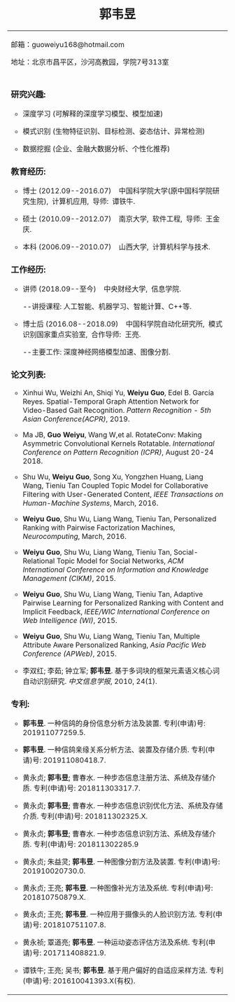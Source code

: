 <div align='center' ><h1>郭韦昱</h1></div>
<table border="0">
  <tr>
    <td width="100%" align="center" style= "margin: 0cm 0cm 0pt; text-align: left">
      <p>邮箱：guoweiyu168@hotmail.com</p>
      <p>地址：北京市昌平区，沙河高教园，学院7号313室</p>
    </td>
  </tr>
  <tr>
      <td width="100%">
        <p><h3><b>研究兴趣:</b></h3></p>
        <ul type="circle"><li><p>深度学习&nbsp;(可解释的深度学习模型、模型加速)</p></li>
        <li><p>模式识别&nbsp;(生物特征识别、目标检测、姿态估计、异常检测)</p></li>
        <li><p>数据挖掘&nbsp;(企业、金融大数据分析、个性化推荐)</p></li>
        </ul>
       <p><h3><b>教育经历:</b></h3></p>
       <ul type="circle">
        <li><p>博士&nbsp;(2012.09--2016.07)&nbsp;&nbsp;&nbsp;&nbsp;中国科学院大学(原中国科学院研究生院),&nbsp;&nbsp;计算机应用,&nbsp;&nbsp;导师:&nbsp;&nbsp;谭铁牛.</p></li>
        <li><p>硕士&nbsp;(2010.09--2012.07)&nbsp;&nbsp;&nbsp;&nbsp;南京大学,&nbsp;&nbsp;软件工程,&nbsp;&nbsp;导师:&nbsp;&nbsp;王金庆.</p></li>
        <li><p>本科&nbsp;(2006.09--2010.07)&nbsp;&nbsp;&nbsp;&nbsp;山西大学,&nbsp;&nbsp;计算机科学与技术.</p></li>
        </ul>
       <p><h3><b>工作经历:</b></h3></p>
        <ul type="circle"><li><p>讲师&nbsp;(2018.09--至今)&nbsp;&nbsp;&nbsp;&nbsp;中央财经大学,&nbsp;&nbsp;信息学院.</p></li>
        <p>--讲授课程:&nbsp;人工智能、机器学习、智能计算、C++等.</p>
        <li><p>博士后&nbsp;(2016.08--2018.09)&nbsp;&nbsp;&nbsp;&nbsp;中国科学院自动化研究所,&nbsp;&nbsp;模式识别国家重点实验室,&nbsp;&nbsp;合作导师:&nbsp;&nbsp;王亮.</p></li>
        <p>--主要工作:&nbsp;深度神经网络模型加速、图像分割.</p>
        </ul>
        <p><h3><b>论文列表:</b></h3></p>
        <ul type="circle">
        <li><p>Xinhui Wu, Weizhi An, Shiqi Yu, <b>Weiyu Guo</b>, Edel B. García Reyes. Spatial-Temporal Graph Attention Network for Video-Based Gait Recognition. <i>Pattern Recognition - 5th Asian Conference(ACPR)</i>, 2019.</p></li>
        <li><p>Ma JB, <b>Guo Weiyu</b>, Wang W,et al. RotateConv: Making Asymmetric Convolutional Kernels Rotatable.
<i>International Conference on Pattern Recognition (ICPR)</i>, August 20-24 2018.</p></li>
       <li><p>Shu Wu, <b>Weiyu Guo</b>, Song Xu, Yongzhen Huang, Liang Wang, Tieniu Tan Coupled Topic Model for Collaborative Filtering with User-Generated Content, <i>IEEE Transactions on Human-Machine Systems</i>, March, 2016.</p></li>
       <li><p><b>Weiyu Guo</b>, Shu Wu, Liang Wang, Tieniu Tan, Personalized Ranking with Pairwise Factorization Machines, <i>Neurocomputing</i>, March, 2016.</p></li>
       <li><p><b>Weiyu Guo</b>, Shu Wu, Liang Wang, Tieniu Tan, Social-Relational Topic Model for Social Networks, <i>ACM International Conference on Information and Knowledge Management (CIKM)</i>, 2015.</p></li>
       <li><p><b>Weiyu Guo</b>, Shu Wu, Liang Wang, Tieniu Tan, Adaptive Pairwise Learning for Personalized Ranking with Content and Implicit Feedback, <i>IEEE/WIC International Conference on Web Intelligence (WI)</i>, 2015.</p></li>
       <li><p><b>Weiyu Guo</b>, Shu Wu, Liang Wang, Tieniu Tan, Multiple Attribute Aware Personalized Ranking, <i>Asia Pacific Web Conference (APWeb)</i>, 2015.</p></li>
       <li><p>李双红; 李茹; 钟立军; <b>郭韦昱</b>. 基于多词块的框架元素语义核心词自动识别研究. <i>中文信息学报</i>, 2010, 24(1).</p></li>
       </ul>
      <p><h3><b>专利:</b></h3></p>
      <ul type="circle">
      <li><p><b>郭韦昱</b>. 一种信鸽的身份信息分析方法及装置. 专利(申请)号: 201911077259.5.</p></li>
      <li><p><b>郭韦昱</b>. 一种信鸽亲缘关系分析方法、装置及存储介质. 专利(申请)号: 201911080418.7.</p></li>
      <li><p>黄永贞; <b>郭韦昱</b>; 曹春水. 一种步态信息注册方法、系统及存储介质. 专利(申请)号: 201811303317.7.</p></li>
      <li><p>黄永贞; <b>郭韦昱</b>; 曹春水. 一种步态信息识别优化方法、系统及存储介质. 专利(申请)号: 201811302325.X.</p></li>
      <li><p>黄永贞; <b>郭韦昱</b>; 曹春水. 一种步态信息识别方法、系统及存储介质. 专利(申请)号: 201811302285.9</p></li>
      <li><p>黄永贞; 朱益灵; <b>郭韦昱</b>. 一种图像分割方法及装置. 专利(申请)号: 201910020730.0.</p></li>
      <li><p>黄永贞; 王亮; <b>郭韦昱</b>. 一种图像补光方法及系统. 专利(申请)号: 201810750879.X.</p></li>
      <li><p>黄永贞; 王亮; <b>郭韦昱</b>. 一种应用于摄像头的人脸识别方法. 专利(申请)号: 201810751107.8.</p></li>
      <li><p>黄永祯; 覃道亮; <b>郭韦昱</b>. 一种运动姿态评估方法及系统. 专利(申请)号: 201711408821.9.</p></li>
      <li><p>谭铁牛; 王亮; 吴书; <b>郭韦昱</b>. 基于用户偏好的自适应采样方法. 专利(申请)号: 201610041393.X(有权).</p></li>
      </ul>
      </td>
  </tr>
</table>
